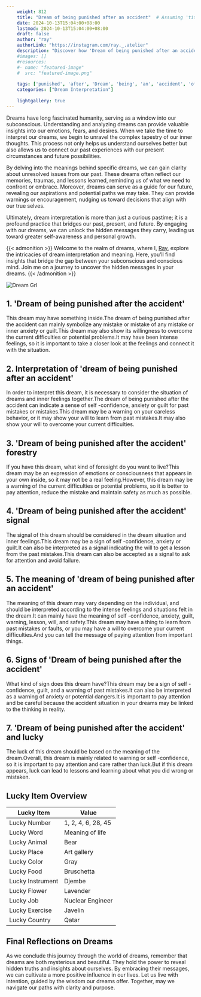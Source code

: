```yaml
---
    weight: 812
    title: "Dream of being punished after an accident"  # Assuming 'title' column exists
    date: 2024-10-13T15:04:00+08:00
    lastmod: 2024-10-13T15:04:00+08:00
    draft: false
    author: "ray"
    authorLink: "https://instagram.com/ray._.atelier"
    description: "Discover how 'Dream of being punished after an accident' can interpret your future and uncover its significant meanings in your life."
    #images: []
    #resources:
    #- name: "featured-image"
    #  src: "featured-image.png"
    
    tags: ['punished', 'after', 'Dream', 'being', 'an', 'accident', 'of']
    categories: ["Dream Interpretation"]
    
    lightgallery: true
---
```

    
Dreams have long fascinated humanity, serving as a window into our subconscious. Understanding and analyzing dreams can provide valuable insights into our emotions, fears, and desires. When we take the time to interpret our dreams, we begin to unravel the complex tapestry of our inner thoughts. This process not only helps us understand ourselves better but also allows us to connect our past experiences with our present circumstances and future possibilities.

By delving into the meanings behind specific dreams, we can gain clarity about unresolved issues from our past. These dreams often reflect our memories, traumas, and lessons learned, reminding us of what we need to confront or embrace. Moreover, dreams can serve as a guide for our future, revealing our aspirations and potential paths we may take. They can provide warnings or encouragement, nudging us toward decisions that align with our true selves.

Ultimately, dream interpretation is more than just a curious pastime; it is a profound practice that bridges our past, present, and future. By engaging with our dreams, we can unlock the hidden messages they carry, leading us toward greater self-awareness and personal growth.

{{< admonition >}}
Welcome to the realm of dreams, where I, [Ray](https://instagram.com/ray._.atelier), explore the intricacies of dream interpretation and meaning. Here, you’ll find insights that bridge the gap between your subconscious and conscious mind. Join me on a journey to uncover the hidden messages in your dreams.
{{< /admonition >}}

![Dream Grl](https://cdn.pixabay.com/photo/2017/11/02/03/35/gothic-2910057_1280.jpg "Dream Grl")

## 1. 'Dream of being punished after the accident'
This dream may have something inside.The dream of being punished after the accident can mainly symbolize any mistake or mistake of any mistake or inner anxiety or guilt.This dream may also show its willingness to overcome the current difficulties or potential problems.It may have been intense feelings, so it is important to take a closer look at the feelings and connect it with the situation.

## 2. Interpretation of 'dream of being punished after an accident'
In order to interpret this dream, it is necessary to consider the situation of dreams and inner feelings together.The dream of being punished after the accident can indicate a sense of self -confidence, anxiety or guilt for past mistakes or mistakes.This dream may be a warning on your careless behavior, or it may show your will to learn from past mistakes.It may also show your will to overcome your current difficulties.

## 3. 'Dream of being punished after the accident' forestry
If you have this dream, what kind of foresight do you want to live?This dream may be an expression of emotions or consciousness that appears in your own inside, so it may not be a real feeling.However, this dream may be a warning of the current difficulties or potential problems, so it is better to pay attention, reduce the mistake and maintain safety as much as possible.

## 4. 'Dream of being punished after the accident' signal
The signal of this dream should be considered in the dream situation and inner feelings.This dream may be a sign of self -confidence, anxiety or guilt.It can also be interpreted as a signal indicating the will to get a lesson from the past mistakes.This dream can also be accepted as a signal to ask for attention and avoid failure.

## 5. The meaning of 'dream of being punished after an accident'
The meaning of this dream may vary depending on the individual, and should be interpreted according to the intense feelings and situations felt in the dream.It can mainly have the meaning of self -confidence, anxiety, guilt, warning, lesson, will, and safety.This dream may have a thing to learn from past mistakes or faults, or you may have a will to overcome your current difficulties.And you can tell the message of paying attention from important things.

## 6. Signs of 'Dream of being punished after the accident'
What kind of sign does this dream have?This dream may be a sign of self -confidence, guilt, and a warning of past mistakes.It can also be interpreted as a warning of anxiety or potential dangers.It is important to pay attention and be careful because the accident situation in your dreams may be linked to the thinking in reality.

## 7. 'Dream of being punished after the accident' and lucky
The luck of this dream should be based on the meaning of the dream.Overall, this dream is mainly related to warning or self -confidence, so it is important to pay attention and care rather than luck.But if this dream appears, luck can lead to lessons and learning about what you did wrong or mistaken.

## Lucky Item Overview
| Lucky Item          | Value              |
|---------------|--------------------|
| Lucky Number        | 1, 2, 4, 6, 28, 45  |
| Lucky Word          | Meaning of life |
| Lucky Animal        | Bear |
| Lucky Place         | Art gallery     |
| Lucky Color         | Gray     |
| Lucky Food          | Bruschetta      |
| Lucky Instrument    | Djembe |
| Lucky Flower        | Lavender    |
| Lucky Job           | Nuclear Engineer       |
| Lucky Exercise      | Javelin  |
| Lucky Country       | Qatar    |


##  Final Reflections on Dreams

As we conclude this journey through the world of dreams, remember that dreams are both mysterious and beautiful. They hold the power to reveal hidden truths and insights about ourselves. By embracing their messages, we can cultivate a more positive influence in our lives. Let us live with intention, guided by the wisdom our dreams offer. Together, may we navigate our paths with clarity and purpose.
